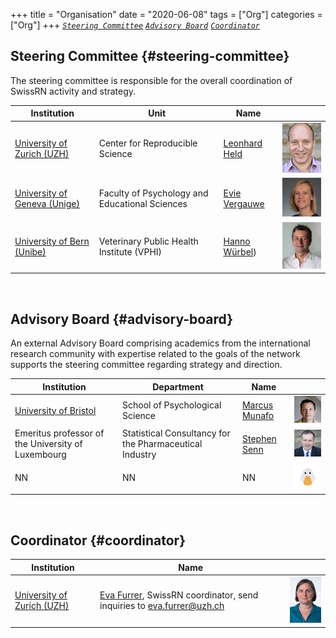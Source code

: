 +++
title = "Organisation"
date = "2020-06-08"
tags = ["Org"]
categories = ["Org"]
+++
[*`Steering Committee`*](#steering-committee) [*`Advisory Board`*](#advisory-board) [*`Coordinator`*](#coordinator) 

## Steering Committee {#steering-committee}
The steering committee is responsible for the overall coordination of SwissRN activity and strategy.

Institution | Unit |   Name   |  |
--------------|---|-------------|---|
[University of Zurich (UZH)](https://www.uzh.ch/en.html)| Center for Reproducible Science| [Leonhard Held](https://www.ebpi.uzh.ch/en/aboutus/departments/biostatistics/teambiostats/held.html) |![Leonhard Held](./../img/pic_LeonhardHeld.jpg)  |
[University of Geneva (Unige)](https://unige.ch)| Faculty of Psychology and Educational Sciences | [Evie Vergauwe](https://neurocenter-unige.ch/research-groups/evie-vergauwe/) | ![Evie Vergauwe](./../img/pic_EvieVergauwe.jpg)  |
[University of Bern (Unibe)](https://www.unibe.ch/index_eng.html)| Veterinary Public Health Institute (VPHI)| [Hanno W&uuml;rbel](https://www.dcr-vph.unibe.ch/ueber_uns/personen/prof_dr_wuerbel_hanno/index_ger.html)) |![Hanno W&uuml;rbel](./../img/pic_HannoWuerbel.jpg)  |

&nbsp;  

## Advisory Board {#advisory-board}
An external Advisory Board comprising academics from the international research community with expertise related to the goals of the network supports the steering committee regarding strategy and direction.

Institution| Department | Name |  |
--------------|---|-------------|---|
[University of Bristol](https://www.bristol.ac.uk)| School of Psychological Science | [Marcus Munafo](http://www.bristol.ac.uk/expsych/people/marcus-r-munafo/) |![Marcus Munafo](./../img/pic_MarcusMunafo.jpg)  |
Emeritus professor of the University of Luxembourg | Statistical Consultancy for the Pharmaceutical Industry | [Stephen Senn](http://www.senns.demon.co.uk/Consult.htm) |![Stephen Senn](./../img/pic_StephenSenn.jpg)  |
NN | NN | NN |![no picture](./../img/pic_NoPickDuck.png)  |


&nbsp;  

## Coordinator {#coordinator}
Institution|   Name   |  | 
--------------|---|-------------|
[University of Zurich (UZH)](https://www.uzh.ch/en.html) | [Eva Furrer](https://www.ebpi.uzh.ch/en/aboutus/departments/biostatistics/teambiostats/furrer.html), SwissRN coordinator, send inquiries to [eva.furrer@uzh.ch](mailto:eva.furrer@uzh.ch) |![Eva Furrer](./../img/pic_EvaFurrer.jpg)  |


